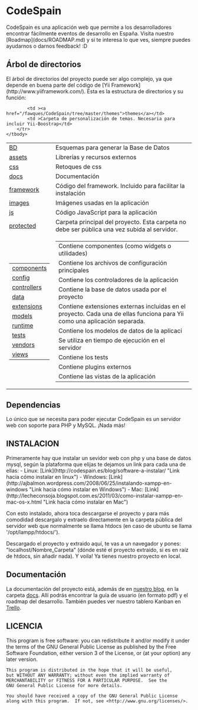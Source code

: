 <h1>CodeSpain</h1>
CodeSpain es una aplicación web que permite a los desarrolladores encontrar fácilmente eventos de desarrollo en España.
Visita nuestro [Roadmap](docs/ROADMAP.md) y si te interesa lo que ves, siempre puedes ayudarnos o darnos feedback! :D

<h2>Árbol de directorios</h2>
El árbol de directorios del proyecto puede ser algo complejo, ya que depende en buena parte del código de [Yii Framework](http://www.yiiframework.com/). Esta es la estructura de directorios y su función:

<table cellspacing="0" cellpadding="0" >
    <tbody>
        <tr>
            <td ><a href="tree/master/BD">BD</a></td>
            <td >Esquemas para generar la Base de Datos</td>
        </tr>
        <tr>
            <td ><a href="/fawques/CodeSpain/tree/master/assets">assets</a></td>
            <td >Librerías y recursos externos</td>
        </tr>
        <tr>
            <td ><a href="/fawques/CodeSpain/tree/master/css">css</a></td>
            <td >Retoques de css</td>
        </tr>
        <tr>
            <td ><a href="/fawques/CodeSpain/tree/master/docs">docs</a></td>
            <td >Documentación</td>
        </tr>
        <tr>
            <td ><a href="/fawques/CodeSpain/tree/master/framework">framework</a></td>
            <td >Código del framework. Incluido para facilitar la instalación</td>
        </tr>
        <tr>
            <td ><a href="/fawques/CodeSpain/tree/master/images">images</a></td>
            <td >Imágenes usadas en la aplicación</td>
        </tr>
        <tr>
            <td ><a href="/fawques/CodeSpain/tree/master/js">js</a></td>
            <td >Código JavaScript para la aplicación</td>
        </tr>
        <tr>
            <td ><a href="/fawques/CodeSpain/tree/master/protected">protected</a></td>
            <td >Carpeta principal del proyecto. Esta carpeta no debe ser pública una vez subida al servidor.</td>
        </tr>
        <tr>
            <td >
                <table cellspacing="0" cellpadding="0" >
                    <tbody data-url="/fawques/CodeSpain/tree-commits/master/protected" >
                        <tr>
                            <td ><a href="/fawques/CodeSpain/tree/master/protected/components">components</a></td>
                        </tr>
                        <tr>
                            <td ><a href="/fawques/CodeSpain/tree/master/protected/config">config</a></td>
                        </tr>
                        <tr>
                            <td ><a href="/fawques/CodeSpain/tree/master/protected/controllers">controllers</a></td>
                        </tr>
                        <tr>
                            <td ><a href="/fawques/CodeSpain/tree/master/protected/data">data</a></td>
                        </tr>
                        <tr>
                            <td ><a href="/fawques/CodeSpain/tree/master/protected/extensions">extensions</a></td>
                        </tr>
                        <tr>
                            <td ><a href="/fawques/CodeSpain/tree/master/protected/models">models</a></td>
                        </tr>
                        <tr>
                            <td ><a href="/fawques/CodeSpain/tree/master/protected/runtime">runtime</a></td>
                        </tr>
                        <tr>
                            <td ><a href="/fawques/CodeSpain/tree/master/protected/tests">tests</a></td>
                        </tr>
                        <tr>
                            <td ><a href="/fawques/CodeSpain/tree/master/protected/vendors">vendors</a></td>
                        </tr>
                        <tr>
                            <td ><a href="/fawques/CodeSpain/tree/master/protected/views">views</a></td>
                        </tr>
                    </tbody>
                </table>
            </td>
            <td >
                <table cellspacing="0" cellpadding="0" >
                    <tr>
                        <td >Contiene componentes (como widgets o utilidades)</td>
                    </tr>
                    <tr>
                        <td >Contiene los archivos de configuración principales</td>
                    </tr>
                    <tr>
                        <td >Contiene los controladores de la aplicación</td>
                    </tr>
                    <tr>
                        <td >Contiene la base de datos usada por el proyecto</td>
                    </tr>
                    <tr>
                        <td >Contiene extensiones externas incluidas en el proyecto. Cada una de ellas funciona para Yii como una aplicación separada.</td>
                    </tr>
                    <tr>
                        <td >Contiene los modelos de datos de la aplicaci</td>
                    </tr>
                    <tr>
                        <td >Se utiliza en tiempo de ejecución en el servidor</td>
                    </tr>
                    <tr>
                        <td >Contiene los tests</td>
                    </tr>
                    <tr>
                        <td >Contiene plugins externos</td>
                    </tr>
                    <tr>
                        <td >Contiene las vistas de la aplicación</td>
                    </tr>
                </table>
            </td>
        </tr>
        <tr>
            
            <td ><a href="/fawques/CodeSpain/tree/master/themes">themes</a></td>
            <td >Carpeta de personalización de temas. Necesaria para incluir Yii-Boostrap</td>
        </tr>
    </tbody>
</table>


Dependencias
------------------
Lo único que se necesita para poder ejecutar CodeSpain es un servidor web con soporte para PHP y MySQL. ¡Nada más!

<h2>INSTALACION</h2>
Primeramente hay que instalar un sevidor web con php y una base de datos mysql, según la plataforma que elijas te dejamos un link para cada una de ellas:
- Linux: [Link](http://codespain.es/blog/software-a-instalar/ "Link hacia cómo instalar en linux")
- Windows: [Link] (http://ajbalmon.wordpress.com/2008/06/25/instalando-xampp-en-windows "Link hacia cómo instalar en Windows")
- Mac: [Link](http://lecheconsoja.blogspot.com.es/2011/03/como-instalar-xampp-en-mac-os-x.html "Link hacia cómo instalar en Mac")

Con esto instalado, ahora toca descargarse el proyecto y para más comodidad descargalo y extraelo directamente en la carpeta pública del servidor web que normalmente se llama htdocs (en caso de ubuntu se llama '/opt/lampp/htdocs/').

Descargado el proyecto y extraido aquí, te vas a un navegador y pones: "localhost/Nombre_Carpeta" (dónde esté el proyecto extraido, si es en raíz de htdocs, sin añadir nada). Y voila! Ya tienes nuestro proyecto en local.

Documentación
---------------------
La documentación del proyecto está, además de en [nuestro blog](http://www.codespain.es/blog), en la carpeta [docs](docs). Allí podrás encontrar la guía de usuario (en formato pdf) y el roadmap del desarrollo. También puedes ver nuestro tablero Kanban en [Trello](https://trello.com/board/codespain/5127cb5fd5c690da430057f3).

<h2>LICENCIA</h2>
    This program is free software: you can redistribute it and/or modify
    it under the terms of the GNU General Public License as published by
    the Free Software Foundation, either version 3 of the License, or
    (at your option) any later version.

    This program is distributed in the hope that it will be useful,
    but WITHOUT ANY WARRANTY; without even the implied warranty of
    MERCHANTABILITY or FITNESS FOR A PARTICULAR PURPOSE.  See the
    GNU General Public License for more details.

    You should have received a copy of the GNU General Public License
    along with this program.  If not, see <http://www.gnu.org/licenses/>.
    
    


